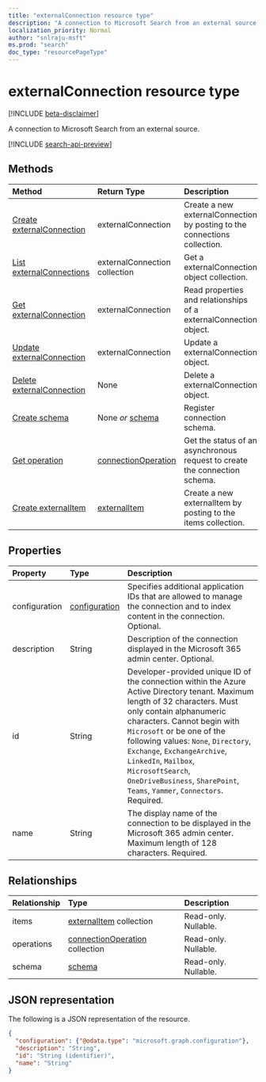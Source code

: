 ```yaml
---
title: "externalConnection resource type"
description: "A connection to Microsoft Search from an external source."
localization_priority: Normal
author: "snlraju-msft"
ms.prod: "search"
doc_type: "resourcePageType"
---
```


# externalConnection resource type

[!INCLUDE [beta-disclaimer](../../includes/beta-disclaimer.md)]

A connection to Microsoft Search from an external source.

[!INCLUDE [search-api-preview](../../includes/search-api-preview-signup.md)]

## Methods

| Method                                                           | Return Type                                   | Description |
|:-----------------------------------------------------------------|:----------------------------------------------|:--|
| [Create externalConnection](../api/external-post-connections.md) | externalConnection                            | Create a new externalConnection by posting to the connections collection. |
| [List externalConnections](../api/externalconnection-list.md)    | externalConnection collection                 | Get a externalConnection object collection. |
| [Get externalConnection](../api/externalconnection-get.md)       | externalConnection                            | Read properties and relationships of a externalConnection object. |
| [Update externalConnection](../api/externalconnection-update.md) | externalConnection                            | Update a externalConnection object. |
| [Delete externalConnection](../api/externalconnection-delete.md) | None                                          | Delete a externalConnection object. |
| [Create schema](../api/externalconnection-post-schema.md)        | None *or* [schema](schema.md)                 | Register connection schema. |
| [Get operation](../api/connectionoperation-get.md)               | [connectionOperation](connectionoperation.md) | Get the status of an asynchronous request to create the connection schema. |
| [Create externalItem](../api/externalconnection-put-items.md)    | [externalItem](externalitem.md)               | Create a new externalItem by posting to the items collection. |

## Properties

| Property      | Type                              | Description |
|:--------------|:----------------------------------|:------------|
| configuration | [configuration](configuration.md) | Specifies additional application IDs that are allowed to manage the connection and to index content in the connection. Optional. |
| description   | String                            | Description of the connection displayed in the Microsoft 365 admin center. Optional. |
| id            | String                            | Developer-provided unique ID of the connection within the Azure Active Directory tenant. Maximum length of 32 characters. Must only contain alphanumeric characters. Cannot begin with `Microsoft` or be one of the following values: `None`, `Directory`, `Exchange`, `ExchangeArchive`, `LinkedIn`, `Mailbox`, `MicrosoftSearch`, `OneDriveBusiness`, `SharePoint`, `Teams`, `Yammer`, `Connectors`. Required. |
| name          | String                            | The display name of the connection to be displayed in the Microsoft 365 admin center. Maximum length of 128 characters. Required. |

## Relationships

| Relationship | Type                                                     | Description |
|:-------------|:---------------------------------------------------------|:---|
| items        | [externalItem](externalitem.md) collection               | Read-only. Nullable. |
| operations   | [connectionOperation](connectionoperation.md) collection | Read-only. Nullable. |
| schema       | [schema](schema.md)                                      | Read-only. Nullable. |

## JSON representation

The following is a JSON representation of the resource.

<!-- {
  "blockType": "resource",
  "optionalProperties": [

  ],
  "@odata.type": "microsoft.graph.externalConnection",
  "baseType": "",
  "keyProperty": "id"
}-->

```json
{
  "configuration": {"@odata.type": "microsoft.graph.configuration"},
  "description": "String",
  "id": "String (identifier)",
  "name": "String"
}
```

<!-- uuid: 16cd6b66-4b1a-43a1-adaf-3a886856ed98
2019-02-04 14:57:30 UTC -->
<!-- {
  "type": "#page.annotation",
  "description": "connection resource",
  "keywords": "",
  "section": "documentation",
  "tocPath": ""
}-->
